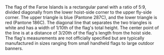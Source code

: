 The flag of the Faroe Islands is a rectangular panel with a ratio of 5:9, divided diagonally from the lower hoist-side corner to the upper fly-side corner. The upper triangle is blue (Pantone 287C), and the lower triangle is red (Pantone 186C). The diagonal line that separates the two triangles is white and has a width of 1/10th of the flag's total height. The center point of the line is at a distance of 3/20th of the flag's length from the hoist side. The flag's measurements are not officially specified but are typically manufactured in sizes ranging from small handheld flags to large outdoor banners.